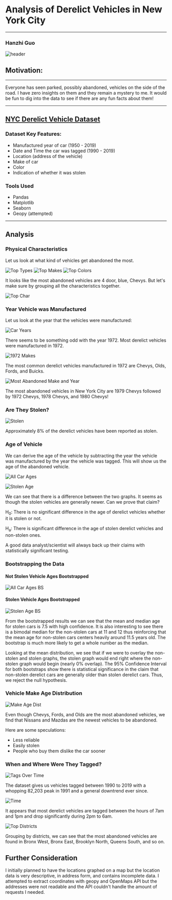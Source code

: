 # Analysis of Derelict Vehicles in New York City

------
### Hanzhi Guo

![header](images/header.jpg)

## Motivation:

------

Everyone has seen parked, possibly abandoned, vehicles on the side of the road. I have zero insights on them and they remain a mystery to me. It would be fun to dig into the data to see if there are any fun facts about them!

------

## [NYC Derelict Vehicle Dataset](https://catalog.data.gov/dataset/derelict-vehicle-dispositions-vehicles)

### Dataset Key Features:
- Manufactured year of car (1950 - 2019)
- Date and Time the car was tagged (1990 - 2019)
- Location (address of the vehicle)
- Make of car
- Color
- Indication of whether it was stolen


### Tools Used
* Pandas
* Matplotlib
* Seaborn
* Geopy (attempted)
------

## Analysis

### Physical Characteristics

Let us look at what kind of vehicles get abandoned the most.

![Top Types](images/TopTypes.png)
![Top Makes](images/TopMakes.png)
![Top Colors](images/Color.png)

It looks like the most abandoned vehicles are 4 door, blue, Chevys. But let's make sure by grouping all the characteristics together.

![Top Char](images/TopCharacteristics.png)

### Year Vehicle was Manufactured

Let us look at the year that the vehicles were manufactured:

![Car Years](images/CarYearHist.png)

There seems to be something odd with the year 1972. Most derelict vehicles were manufactured in 1972.

![1972 Makes](images/1972Makes.png)

The most common derelict vehicles manufactured in 1972 are Chevys, Olds, Fords, and Buicks.

![Most Abandoned Make and Year](images/TopMostAbandonedByYear.png)

The most abandoned vehicles in New York City are 1979 Chevys followed by 1972 Chevys, 1978 Chevys, and 1980 Chevys!

### Are They Stolen?

![Stolen](images/StolenPercentage.png)

Approximately 8% of the derelict vehicles have been reported as stolen.

### Age of Vehicle

We can derive the age of the vehicle by subtracting the year the vehicle was manufactured by the year the vehicle was tagged. This will show us the age of the abandoned vehicle.

![All Car Ages](images/CarAgeAll.png)


![Stolen Age](images/CarAgeStolen.png)

We can see that there is a difference between the two graphs. It seems as though the stolen vehicles are generally newer. Can we prove that claim?

H<sub>0</sub>: There is no significant difference in the age of derelict vehicles whether it is stolen or not.

H<sub>a</sub>: There is significant difference in the age of stolen derelict vehicles and non-stolen ones.

A good data analyst/scientist will always back up their claims with statistically significant testing.

### Bootstrapping the Data

#### Not Stolen Vehicle Ages Bootstrapped

![All Car Ages BS](images/NotStolenBootstrap.png)

#### Stolen Vehicle Ages Bootstrapped

![Stolen Age BS](images/StolenBootstrap.png)

From the bootstrapped results we can see that the mean and median age for stolen cars is 7.5 with high confidence. It is also interesting to see there is a bimodal median for the non-stolen cars at 11 and 12 thus reinforcing that the mean age for non-stolen cars centers heavily around 11.5 years old. The bootstrap is much more likely to get a whole number as the median.

Looking at the mean distribution, we see that if we were to overlay the non-stolen and stolen graphs, the stolen graph would end right where the non-stolen graph would begin (nearly 0% overlap). The 95% Confidence Interval for both bootstraps show there is statistical significance in the claim that non-stolen derelict cars are generally older than stolen derelict cars. Thus, we reject the null hypothesis.

### Vehicle Make Age Distribution

![Make Age Dist](images/CarAgeDist.png)

Even though Chevys, Fords, and Olds are the most abandoned vehicles, we find that Nissans and Mazdas are the newest vehicles to be abandoned. 

Here are some speculations:
- Less reliable
- Easily stolen
- People who buy them dislike the car sooner

### When and Where Were They Tagged?

![Tags Over Time](images/TagsOverTime.png)

The dataset gives us vehicles tagged between 1990 to 2019 with a whopping 82,203 peak in 1991 and a general downtrend ever since.

![Time](images/TimeOfTag.png)

It appears that most derelict vehicles are tagged between the hours of 7am and 1pm and drop significantly during 2pm to 6am.

![Top Districts](images/TopDistricts.png)

Grouping by districts, we can see that the most abandoned vehicles are found in Bronx West, Bronx East, Brooklyn North, Queens South, and so on.

## Further Consideration

I initially planned to have the locations graphed on a map but the location data is very descriptive, in address form, and contains incomplete data. I attempted to extract coordinates with geopy and OpenMaps API but the addresses were not readable and the API couldn't handle the amount of requests I needed.
